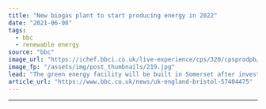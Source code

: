 ```yaml
---
title: "New biogas plant to start producing energy in 2022"
date: "2021-06-08"
tags: 
  - bbc
  - renewable energy
source: "bbc"
image_url: "https://ichef.bbci.co.uk/live-experience/cps/320/cpsprodpb/A9C8/production/_118846434_0_evercreech-site.jpg"
image_fp: "/assets/img/post_thumbnails/219.jpg"
lead: "The green energy facility will be built in Somerset after investors backed the project, which had stalled."
article_url: "https://www.bbc.co.uk/news/uk-england-bristol-57404475"
---
```


---
